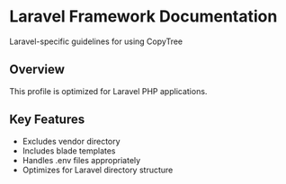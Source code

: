 # Laravel Framework Documentation

Laravel-specific guidelines for using CopyTree

## Overview

This profile is optimized for Laravel PHP applications.

## Key Features

- Excludes vendor directory
- Includes blade templates
- Handles .env files appropriately
- Optimizes for Laravel directory structure